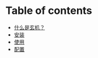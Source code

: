 # Table of contents

* [什么是玄机？](README.md)
* [安装](install.md)
* [使用](get-started.md)
* [配置](pei-zhi.md)


